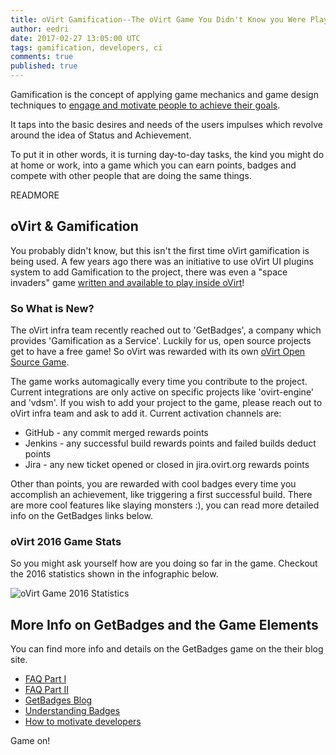 ```yaml
---
title: oVirt Gamification--The oVirt Game You Didn't Know you Were Playing
author: eedri
date: 2017-02-27 13:05:00 UTC
tags: gamification, developers, ci
comments: true
published: true
---
```


Gamification is the concept of applying game mechanics and game design techniques to [engage and motivate people to achieve their goals](http://blogs.gartner.com/brian_burke/2014/04/04/gartner-redefines-gamification/).

It taps into the basic desires and needs of the users impulses which revolve around the idea of Status and Achievement.

To put it in other words, it is turning day-to-day tasks, the kind you might do at home or work, into a game which you can earn points, badges and compete with other people that are doing the same things.

READMORE

## oVirt & Gamification

You probably didn't know, but this isn't the first time oVirt gamification is being used. A few years ago there was an initiative to use oVirt UI plugins system to add Gamification to the project, there was even a "space invaders" game [written and available to play inside oVirt](https://www.ovirt.org/community/activities/gamification/)!

### So What is New?

The oVirt infra team recently reached out to 'GetBadges', a company which provides 'Gamification as a Service'. Luckily for us, open source projects get to have a free game! So oVirt was rewarded with its own [oVirt Open Source Game](https://ovirt-ovirt-engine.getbadges.io/activity).

The game works automagically every time you contribute to the project. Current integrations are only active on specific projects like 'ovirt-engine' and 'vdsm'. If you wish to add your project to the game, please reach out to oVirt infra team and ask to add it. Current activation channels are:

* GitHub  - any commit merged rewards points
* Jenkins - any successful build rewards points and failed builds deduct points
* Jira    - any new ticket opened or closed in jira.ovirt.org rewards points

Other than points, you are rewarded with cool badges every time you accomplish an achievement, like triggering a first successful build. There are more cool features like slaying monsters :), you can read more detailed info on the GetBadges links below.

### oVirt 2016 Game Stats

So you might ask yourself how are you doing so far in the game. Checkout the 2016 statistics shown in the infographic below.

![oVirt Game 2016 Statistics](/images/oVirt-game-stats.png)

## More Info on GetBadges and the Game Elements

You can find more info and details on the GetBadges game on the their blog site.

* [FAQ Part I](https://getbadges.io/blog/frequently-asked-questions-1)
* [FAQ Part II](https://getbadges.io/blog/frequently-asked-questions-pt-2)
* [GetBadges Blog](https://getbadges.io/blog/)
* [Understanding Badges](https://getbadges.io/blog/understanding-badges-in-our-it-gamification-platform)
* [How to motivate developers](http://getbadges.io/blog/how-to-motivate-developers)

Game on!